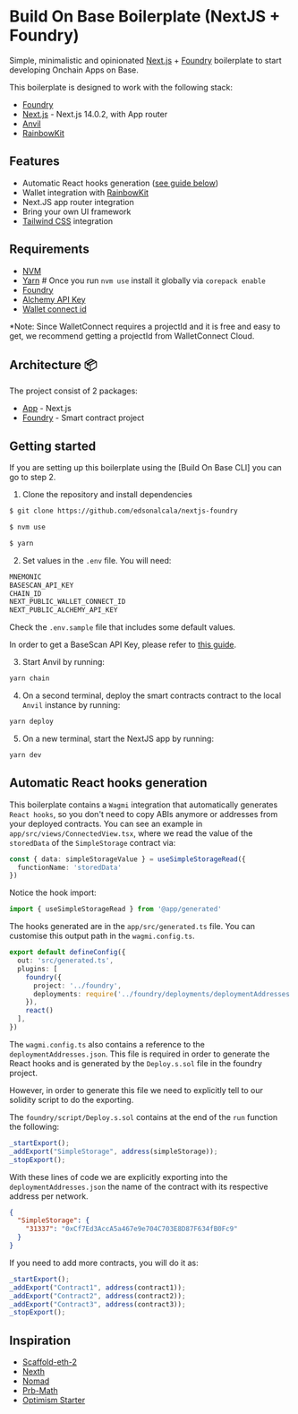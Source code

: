 # Build On Base Boilerplate (NextJS + Foundry)

Simple, minimalistic and opinionated [Next.js] + [Foundry] boilerplate to start developing Onchain Apps on Base.

This boilerplate is designed to work with the following stack:

- [Foundry]
- [Next.js] - Next.js 14.0.2, with App router
- [Anvil]
- [RainbowKit]

## Features

- Automatic React hooks generation ([see guide below](#automatic-react-hooks-generation))
- Wallet integration with [RainbowKit]
- Next.JS app router integration
- Bring your own UI framework
- [Tailwind CSS] integration

## Requirements

- [NVM]
- [Yarn] # Once you run `nvm use` install it globally via `corepack enable`
- [Foundry]
- [Alchemy API Key]
- [Wallet connect id]

*Note: Since WalletConnect requires a projectId and it is free and easy to get, we recommend getting a projectId from WalletConnect Cloud.

## Architecture 📦

The project consist of 2 packages:

- [App](./packages/app) - Next.js
- [Foundry](./packages/foundry/) - Smart contract project

## Getting started

If you are setting up this boilerplate using the [Build On Base CLI] you can go to step 2.

1. Clone the repository and install dependencies

```bash
$ git clone https://github.com/edsonalcala/nextjs-foundry

$ nvm use

$ yarn 
```

2. Set values in the `.env` file. You will need:

```bash
MNEMONIC
BASESCAN_API_KEY
CHAIN_ID
NEXT_PUBLIC_WALLET_CONNECT_ID
NEXT_PUBLIC_ALCHEMY_API_KEY
```

Check the `.env.sample` file that includes some default values.

In order to get a BaseScan API Key, please refer to [this guide].

3. Start Anvil by running:

```bash
yarn chain
```

4. On a second terminal, deploy the smart contracts contract to the local `Anvil` instance by running:

```bash
yarn deploy
```

5. On a new terminal, start the NextJS app by running:

```bash
yarn dev
```

## Automatic React hooks generation

This boilerplate contains a `Wagmi` integration that automatically generates `React hooks`, so you don't need to copy ABIs anymore or addresses from your deployed contracts. You can see an example in `app/src/views/ConnectedView.tsx`, where we read the value of the `storedData` of the `SimpleStorage` contract via:

```Typescript
const { data: simpleStorageValue } = useSimpleStorageRead({
  functionName: 'storedData'
})
```

Notice the hook import:

```Typescript
import { useSimpleStorageRead } from '@app/generated'
```

The hooks generated are in the `app/src/generated.ts` file. You can customise this output path in the `wagmi.config.ts`.

```Typescript
export default defineConfig({
  out: 'src/generated.ts',
  plugins: [
    foundry({
      project: '../foundry',
      deployments: require('../foundry/deployments/deploymentAddresses.json')
    }),
    react()
  ],
})
```

The `wagmi.config.ts` also contains a reference to the `deploymentAddresses.json`. This file is required in order to generate the React hooks and is generated by the `Deploy.s.sol` file in the foundry project.

However, in order to generate this file we need to explicitly tell to our solidity script to do the exporting.

The `foundry/script/Deploy.s.sol` contains at the end of the `run` function the following:

```Javascript
_startExport();
_addExport("SimpleStorage", address(simpleStorage));
_stopExport();
```

With these lines of code we are explicitly exporting into the `deploymentAddresses.json` the name of the contract with its respective address per network.

```json
{
  "SimpleStorage": {
    "31337": "0xCf7Ed3AccA5a467e9e704C703E8D87F634fB0Fc9"
  }
}
```

If you need to add more contracts, you will do it as:

```Javascript
_startExport();
_addExport("Contract1", address(contract1));
_addExport("Contract2", address(contract2));
_addExport("Contract3", address(contract3));
_stopExport();
```

## Inspiration

- [Scaffold-eth-2](https://github.com/scaffold-eth/scaffold-eth-2)
- [Nexth](https://github.com/wslyvh/nexth)
- [Nomad](https://github.com/nomad-xyz/monorepo)
- [Prb-Math](https://github.com/PaulRBerg/prb-math)
- [Optimism Starter](https://github.com/ethereum-optimism/optimism-starter)

<!-- ## References -->

[Next.js]: https://nextjs.org/docs/getting-started/installation
[RainbowKit]: https://www.rainbowkit.com/docs/installation#further-examples
[Tailwind]: https://tailwindui.com/
[NVM]: https://github.com/nvm-sh/nvm
[Yarn]: https://yarnpkg.com/
[Foundry]: https://github.com/foundry-rs/foundry
[Alchemy API Key]: https://www.alchemy.com/
[Wallet connect id]: https://cloud.walletconnect.com/sign-in
[Rivet]: https://www.paradigm.xyz/2023/08/rivet
[React toastify]: https://www.npmjs.com/package/react-toastify
[React hot toast]: https://react-hot-toast.com/
[Anvil]: https://book.getfoundry.sh/reference/anvil/
[Op-Wagmi]: https://github.com/base-org/op-wagmi
[Tailwind Css]: https://tailwindcss.com/
[this guide]: https://docs.basescan.org/getting-started/viewing-api-usage-statistics
